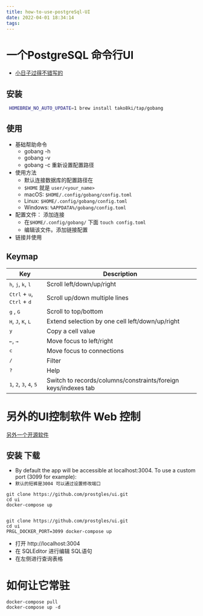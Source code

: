 ```yaml
---
title: how-to-use-postgreSql-UI
date: 2022-04-01 18:34:14
tags:
---
```

# 一个PostgreSQL 命令行UI
- [小日子过得不错写的](https://github.com/TaKO8Ki/gobang)
## 安装
```sh
 HOMEBREW_NO_AUTO_UPDATE=1 brew install tako8ki/tap/gobang
```
## 使用

- 基础帮助命令
  - gobang -h
  - gobang -v
  - gobang -c <config-path> 重新设置配置路径
- 使用方法
  - 默认连接数据库的配置路径在
  - `$HOME` 就是 `user/<your_name>`
  - macOS: `$HOME/.config/gobang/config.toml`
  - Linux: `$HOME/.config/gobang/config.toml`
  - Windows: `%APPDATA%/gobang/config.toml`
- 配置文件： 添加连接
  - 在`$HOME/.config/gobang/` 下面 `touch config.toml`
  - 编辑该文件。添加链接配置
- 链接并使用
## Keymap

| Key | Description |
| ---- | ---- |
| <kbd>h</kbd>, <kbd>j</kbd>, <kbd>k</kbd>, <kbd>l</kbd> | Scroll left/down/up/right |
| <kbd>Ctrl</kbd> + <kbd>u</kbd>, <kbd>Ctrl</kbd> + <kbd>d</kbd> | Scroll up/down multiple lines |
| <kbd>g</kbd> , <kbd>G</kbd> | Scroll to top/bottom |
| <kbd>H</kbd>, <kbd>J</kbd>, <kbd>K</kbd>, <kbd>L</kbd> | Extend selection by one cell left/down/up/right |
| <kbd>y</kbd> | Copy a cell value |
| <kbd>←</kbd>, <kbd>→</kbd> | Move focus to left/right |
| <kbd>c</kbd> | Move focus to connections |
| <kbd>/</kbd> | Filter |
| <kbd>?</kbd> | Help |
| <kbd>1</kbd>, <kbd>2</kbd>, <kbd>3</kbd>, <kbd>4</kbd>, <kbd>5</kbd> | Switch to records/columns/constraints/foreign keys/indexes tab |


# 另外的UI控制软件 Web 控制

[另外一个开源软件](https://github.com/prostgles/ui)
## 安装 下载

- By default the app will be accessible at localhost:3004. To use a custom port (3099 for example):
- `默认的短裤是3004 可以通过设置修改端口`
```
git clone https://github.com/prostgles/ui.git
cd ui
docker-compose up 


git clone https://github.com/prostgles/ui.git
cd ui
PRGL_DOCKER_PORT=3099 docker-compose up 
```

- 打开 http://localhost:3004
- 在 SQLEditor 进行编辑 SQL语句
- 在左侧进行查询表格

# 如何让它常驻
```
docker-compose pull
docker-compose up -d
```
